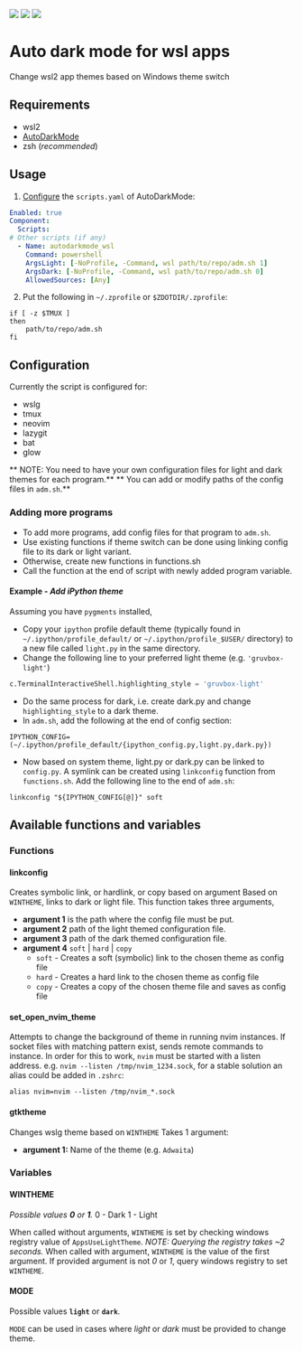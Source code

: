<img src="https://img.shields.io/badge/linux-wsl2-yellow?logo=linux"></img>
<img src="https://img.shields.io/badge/zsh-5.x-brightgreen?logo=gnubash"></img>
<img src="https://img.shields.io/badge/windows-10%2F11-informational?logo=windows11"></img>
# Auto dark mode for wsl apps

Change wsl2 app themes based on Windows theme switch

## Requirements
- wsl2
- [AutoDarkMode](https://github.com/AutoDarkMode/Windows-Auto-Night-Mode)
- zsh (*recommended*)

## Usage
1. [Configure](https://github.com/AutoDarkMode/Windows-Auto-Night-Mode/wiki/How-to-add-custom-scripts) the `scripts.yaml` of AutoDarkMode:
```yaml
Enabled: true
Component:
  Scripts:
# Other scripts (if any)
  - Name: autodarkmode_wsl
    Command: powershell
    ArgsLight: [-NoProfile, -Command, wsl path/to/repo/adm.sh 1]
    ArgsDark: [-NoProfile, -Command, wsl path/to/repo/adm.sh 0]
    AllowedSources: [Any]
```

2. Put the following in `~/.zprofile` or `$ZDOTDIR/.zprofile`:
```shell
if [ -z $TMUX ]
then
    path/to/repo/adm.sh
fi
```

## Configuration
Currently the script is configured for:
- wslg
- tmux
- neovim
- lazygit
- bat
- glow

** NOTE: You need to have your own configuration files for light and dark themes for each program.**
** You can add or modify paths of the config files in `adm.sh`.**

### Adding more programs
- To add more programs, add config files for that program to `adm.sh`.
- Use existing functions if theme switch can be done using linking config file to its dark or light variant.
- Otherwise, create new functions in functions.sh
- Call the function at the end of script with newly added program variable.

#### Example - *Add iPython theme*
Assuming you have `pygments` installed, 
- Copy your `ipython` profile default theme (typically found in `~/.ipython/profile_default/`
 or `~/.ipython/profile_$USER/` directory) to a new file called `light.py` in the same directory.
- Change the following line to your preferred light theme (e.g. `'gruvbox-light'`)
```python
c.TerminalInteractiveShell.highlighting_style = 'gruvbox-light'
```
- Do the same process for dark, i.e. create dark.py and change `highlighting_style` to a dark theme.
- In `adm.sh`, add the following at the end of config section:
```shell
IPYTHON_CONFIG=(~/.ipython/profile_default/{ipython_config.py,light.py,dark.py})
```
- Now based on system theme, light.py or dark.py can be linked to `config.py`.
A symlink can be created using `linkconfig` function from `functions.sh`.
Add the following line to the end of `adm.sh`:
```shell
linkconfig "${IPYTHON_CONFIG[@]}" soft
```

## Available functions and variables
### Functions
#### linkconfig
Creates symbolic link, or hardlink, or copy based on argument
Based on `WINTHEME`, links to dark or light file.
This function takes three arguments,
- **argument 1** is the path where the config file must be put.
- **argument 2** path of the light themed configuration file.
- **argument 3** path of the dark themed configuration file.
- **argument 4** `soft` | `hard` | `copy`
    - `soft` - Creates a soft (symbolic) link to the chosen theme as config file
    - `hard` - Creates a hard link to the chosen theme as config file
    - `copy` - Creates a copy of the chosen theme file and saves as config file

#### set_open_nvim_theme
Attempts to change the background of theme in running nvim instances.
If socket files with matching pattern exist, sends remote commands to instance.
In order for this to work, `nvim` must be started with a listen address.
e.g. `nvim --listen /tmp/nvim_1234.sock`, for a stable solution an alias
could be added in `.zshrc`:
```shell
alias nvim=nvim --listen /tmp/nvim_*.sock
```

#### gtktheme
Changes wslg theme based on `WINTHEME`
Takes 1 argument:
- **argument 1:** Name of the theme (e.g. `Adwaita`)

### Variables
#### WINTHEME
*Possible values **0** or **1**.*
    0 - Dark
    1 - Light


When called without arguments, `WINTHEME` is set by checking windows registry value 
of `AppsUseLightTheme`. *NOTE: Querying the registry takes ~2 seconds.* When called
with argument, `WINTHEME` is the value of the first argument. If provided argument
is not *0* or *1*, query windows registry to set `WINTHEME`.

#### MODE
Possible values **`light`** or **`dark`**.


`MODE` can be used in cases where *light* or *dark* must be provided to change theme.
